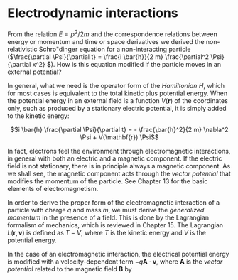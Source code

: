 # Electrodynamic interactions

From the relation $E = p^2/2m$ and the correspondence relations between energy or momentum and time or space derivatives we derived the non-relativistic Schro\"dinger equation for a non-interacting particle ($\frac{\partial \Psi}{\partial t} = \frac{i \bar{h}}{2 m} \frac{\partial^2 \Psi}{\partial x^2} $).
How is this equation modified if the particle moves in an external potential?

In general, what we need is the operator form of the _Hamiltonian_ $H$, which for most cases is equivalent to the total kinetic plus potential energy.
When the potential energy in an external field is a function $V(\mathbf{r})$ of the coordinates only, such as produced by a stationary electric potential, it is simply added to the kinetic energy:

$$i \bar{h} \frac{\partial \Psi}{\partial t} = - \frac{\bar{h}^2}{2 m} \nabla^2 \Psi + V(\mathbf{r}) \Psi$$

In fact, electrons feel the environment through electromagnetic interactions, in general with both an electric and a magnetic component.
If the electric field is not stationary, there is in principle always a magnetic component.
As we shall see, the magnetic component acts through the _vector potential_ that modifies the momentum of the particle.
See Chapter 13 for the basic elements of electromagnetism.

In order to derive the proper form of the electromagnetic interaction of a particle with charge $q$ and mass $m$, we must derive the _generalized momentum_ in the presence of a field.
This is done by the Lagrangian formalism of mechanics, which is reviewed in Chapter 15.
The Lagrangian $L(\mathbf{r}, \mathbf{v})$ is defined as $T - V$, where $T$ is the kinetic energy and $V$ is the potential energy.

In the case of an electromagnetic interaction, the electrical potential energy is modified with a velocity-dependent term $-q \mathbf{A} \cdot \mathbf{v}$, where $\mathbf{A}$ is the _vector potential_ related to the magnetic field $\mathbf{B}$ by
